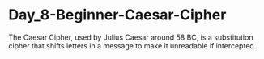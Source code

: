 # Day_8-Beginner-Caesar-Cipher
The Caesar Cipher, used by Julius Caesar around 58 BC, is a substitution cipher that shifts letters in a message to make it unreadable if intercepted. 
